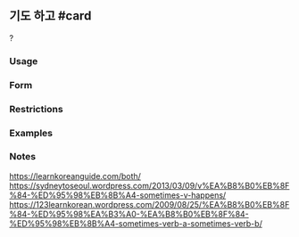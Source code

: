 ## 기도 하고 #card
?
### Usage
<!--SR:!2025-01-14,1,130-->

### Form
### Restrictions
### Examples
### Notes
https://learnkoreanguide.com/both/
https://sydneytoseoul.wordpress.com/2013/03/09/v%EA%B8%B0%EB%8F%84-%ED%95%98%EB%8B%A4-sometimes-v-happens/
https://123learnkorean.wordpress.com/2009/08/25/%EA%B8%B0%EB%8F%84-%ED%95%98%EA%B3%A0-%EA%B8%B0%EB%8F%84-%ED%95%98%EB%8B%A4-sometimes-verb-a-sometimes-verb-b/